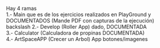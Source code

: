 Hay 4 ramas
<br />
1.- Main que es de los ejercicios realizados en PlayGround y DOCUMENTADOS (Mande PDF con capturas de la ejecución)
<br />
backslash 
2.- Develop (Roller App) dado, DOCUMENTADA
<br />
3.- Calculator (Calculadora de propinas DOCUMENTADA)
<br />
4.- ArtSpaceAPP (Crecer un Arbol) App botones/imagenes
<br />
